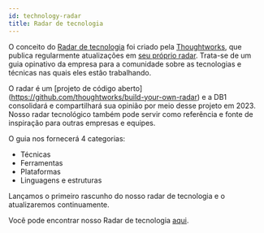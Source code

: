 ```yaml
---
id: technology-radar
title: Radar de tecnologia
---
```


O conceito do [Radar de tecnologia](https://www.thoughtworks.com/radar/faq-and-more) foi criado pela [Thoughtworks](https://www.thoughtworks.com/), que publica regularmente atualizações em [seu próprio radar](https://www.thoughtworks.com/radar). Trata-se de um guia opinativo da empresa para a comunidade sobre as tecnologias e técnicas nas quais eles estão trabalhando.

O radar é um [projeto de código aberto] (https://github.com/thoughtworks/build-your-own-radar) e a DB1 consolidará e compartilhará sua opinião por meio desse projeto em 2023. Nosso radar tecnológico também pode servir como referência e fonte de inspiração para outras empresas e equipes.

O guia nos fornecerá 4 categorias:

- Técnicas
- Ferramentas
- Plataformas
- Linguagens e estruturas

Lançamos o primeiro rascunho do nosso radar de tecnologia e o atualizaremos continuamente.

Você pode encontrar nosso Radar de tecnologia [aqui](https://techradar.db1.com.br/index.html).